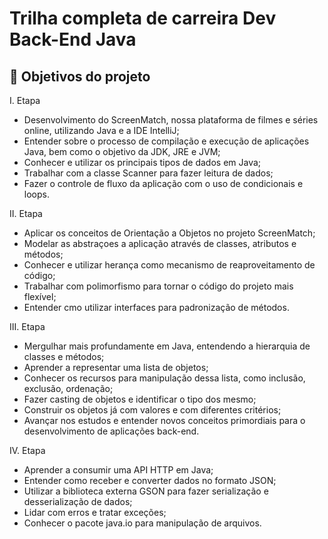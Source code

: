 # Trilha completa de carreira Dev Back-End Java
## 🔨 Objetivos do projeto

I. Etapa
- Desenvolvimento do ScreenMatch, nossa plataforma de filmes e séries online, utilizando Java e a IDE IntelliJ;
- Entender sobre o processo de compilação e execução de aplicações Java, bem como o objetivo da JDK, JRE e JVM; 
- Conhecer e utilizar os principais tipos de dados em Java;
- Trabalhar com a classe Scanner para fazer leitura de dados;
- Fazer o controle de fluxo da aplicação com o uso de condicionais e loops.

II. Etapa
- Aplicar os conceitos de Orientação a Objetos no projeto ScreenMatch;
- Modelar as abstraçoes a aplicação através de classes, atributos e métodos; 
- Conhecer e utilizar herança como mecanismo de reaproveitamento de código;
- Trabalhar com polimorfismo para tornar o código do projeto mais flexível;
- Entender cmo utilizar interfaces para padronização de métodos.

III. Etapa
- Mergulhar mais profundamente em Java, entendendo a hierarquia de classes e métodos;
- Aprender a representar uma lista de objetos; 
- Conhecer os recursos para manipulação dessa lista, como inclusão, exclusão, ordenação;
- Fazer casting de objetos e identificar o tipo dos mesmo;
- Construir os objetos já com valores e com diferentes critérios;
- Avançar nos estudos e entender novos conceitos primordiais para o desenvolvimento de aplicações back-end.

IV. Etapa
- Aprender a consumir uma API HTTP em Java;
- Entender como receber e converter dados no formato JSON; 
- Utilizar a biblioteca externa GSON para fazer serialização e desserialização de dados;
- Lidar com erros e tratar exceções;
- Conhecer o pacote java.io para manipulação de arquivos.
